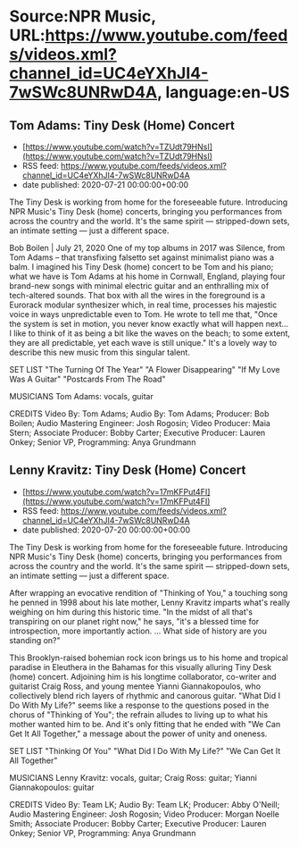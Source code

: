 # Source:NPR Music, URL:https://www.youtube.com/feeds/videos.xml?channel_id=UC4eYXhJI4-7wSWc8UNRwD4A, language:en-US

## Tom Adams: Tiny Desk (Home) Concert
 - [https://www.youtube.com/watch?v=TZUdt79HNsI](https://www.youtube.com/watch?v=TZUdt79HNsI)
 - RSS feed: https://www.youtube.com/feeds/videos.xml?channel_id=UC4eYXhJI4-7wSWc8UNRwD4A
 - date published: 2020-07-21 00:00:00+00:00

The Tiny Desk is working from home for the foreseeable future. Introducing NPR Music's Tiny Desk (home) concerts, bringing you performances from across the country and the world. It's the same spirit — stripped-down sets, an intimate setting — just a different space.

Bob Boilen | July 21, 2020
One of my top albums in 2017 was Silence, from Tom Adams – that transfixing falsetto set against minimalist piano was a balm. I imagined his Tiny Desk (home) concert to be Tom and his piano; what we have is Tom Adams at his home in Cornwall, England, playing four brand-new songs with minimal electric guitar and an enthralling mix of tech-altered sounds. That box with all the wires in the foreground is a Eurorack modular synthesizer which, in real time, processes his majestic voice in ways unpredictable even to Tom. He wrote to tell me that, "Once the system is set in motion, you never know exactly what will happen next... I like to think of it as being a bit like the waves on the beach; to some extent, they are all predictable, yet each wave is still unique." It's a lovely way to describe this new music from this singular talent.

SET LIST
"The Turning Of The Year"
"A Flower Disappearing"
"If My Love Was A Guitar"
"Postcards From The Road"

MUSICIANS
Tom Adams: vocals, guitar

CREDITS
Video By: Tom Adams; Audio By: Tom Adams; Producer: Bob Boilen; Audio Mastering Engineer: Josh Rogosin; Video Producer: Maia Stern; Associate Producer: Bobby Carter; Executive Producer: Lauren Onkey; Senior VP, Programming: Anya Grundmann

## Lenny Kravitz: Tiny Desk (Home) Concert
 - [https://www.youtube.com/watch?v=17mKFPut4FI](https://www.youtube.com/watch?v=17mKFPut4FI)
 - RSS feed: https://www.youtube.com/feeds/videos.xml?channel_id=UC4eYXhJI4-7wSWc8UNRwD4A
 - date published: 2020-07-20 00:00:00+00:00

The Tiny Desk is working from home for the foreseeable future. Introducing NPR Music's Tiny Desk (home) concerts, bringing you performances from across the country and the world. It's the same spirit — stripped-down sets, an intimate setting — just a different space.

After wrapping an evocative rendition of "Thinking of You," a touching song he penned in 1998 about his late mother, Lenny Kravitz imparts what's really weighing on him during this historic time. "In the midst of all that's transpiring on our planet right now," he says, "it's a blessed time for introspection, more importantly action. ... What side of history are you standing on?"

This Brooklyn-raised bohemian rock icon brings us to his home and tropical paradise in Eleuthera in the Bahamas for this visually alluring Tiny Desk (home) concert. Adjoining him is his longtime collaborator, co-writer and guitarist Craig Ross, and young mentee Yianni Giannakopoulos, who collectively blend rich layers of rhythmic and canorous guitar. "What Did I Do With My Life?" seems like a response to the questions posed in the chorus of "Thinking of You"; the refrain alludes to living up to what his mother wanted him to be. And it's only fitting that he ended with "We Can Get It All Together," a message about the power of unity and oneness.

SET LIST
"Thinking Of You"
"What Did I Do With My Life?"
"We Can Get It All Together"

MUSICIANS
Lenny Kravitz: vocals, guitar; Craig Ross: guitar; Yianni Giannakopoulos: guitar

CREDITS
Video By: Team LK; Audio By: Team LK; Producer: Abby O'Neill; Audio Mastering Engineer: Josh Rogosin; Video Producer: Morgan Noelle Smith; Associate Producer: Bobby Carter; Executive Producer: Lauren Onkey; Senior VP, Programming: Anya Grundmann


